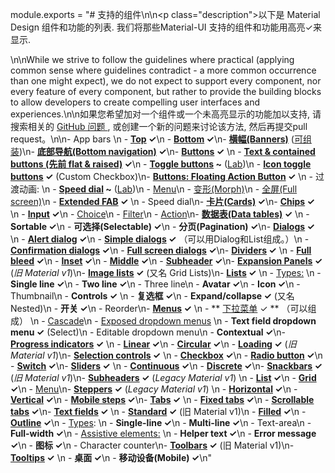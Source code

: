 module.exports = "# 支持的组件\n\n<p class=\"description\">以下是 Material Design 组件和功能的列表. 我们将那些Material-UI 支持的组件和功能用高亮✓来显示.</p>\n\nWhile we strive to follow the guidelines where practical (applying common sense where guidelines contradict - a more common occurrence than one might expect), we do not expect to support every component, nor every feature of every component, but rather to provide the building blocks to allow developers to create compelling user interfaces and experiences.\n\n如果您希望加对一个组件或一个未高亮显示的功能加以支持, 请搜索相关的 [ GitHub 问题 ](https://github.com/Foso/material-ui/issues), 或创建一个新的问题来讨论该方法, 然后再提交pull request。\n\n- App bars \n  - **[Top](https://material.io/design/components/app-bars-top.html) ✓**\n  - **[Bottom](https://material.io/design/components/app-bars-bottom.html) ✓**\n- **[横幅(Banners)](https://material.io/design/components/banners.html)** ([可组装](https://medium.com/material-ui/introducing-material-ui-design-system-93e921beb8df))\n- **[底部导航(Bottom navigation)](https://material.io/design/components/bottom-navigation.html) ✓**\n- **[Buttons](https://material.io/design/components/buttons.html) ✓** \n  - **[Text & contained buttons (先前 flat & raised)](https://material.io/design/components/buttons.html) ✓**\n  - **[Toggle buttons](https://material.io/design/components/buttons.html#buttons-toggle-buttons) ~** ([Lab](/components/about-the-lab/))\n  - **[Icon toggle buttons](https://material.io/design/components/buttons.html#toggle-button) ✓** (Custom Checkbox)\n- **[Buttons: Floating Action Button](https://material.io/design/components/buttons-floating-action-button.html) ✓** \n  - 过渡动画: \n    - **[Speed dial](https://material.io/design/components/buttons-floating-action-button.html#types-of-transitions) ~** ([Lab](/components/about-the-lab/))\n    - [Menu](https://material.io/design/components/buttons-floating-action-button.html#types-of-transitions)\n    - [变形(Morph)](https://material.io/design/components/buttons-floating-action-button.html#types-of-transitions)\n    - [全屏(Full screen)](https://material.io/design/components/buttons-floating-action-button.html#types-of-transitions)\n  - **[Extended FAB](https://material.io/design/components/buttons-floating-action-button.html#extended-fab) ✓** \n    - Speed dial\n- **[卡片(Cards)](https://material.io/design/components/cards.html) ✓**\n- **[Chips](https://material.io/design/components/chips.html) ✓** \n  - **[Input](https://material.io/design/components/chips.html#input-chips) ✓**\n  - [Choice](https://material.io/design/components/chips.html#choice-chips)\n  - [Filter](https://material.io/design/components/chips.html#filter-chips)\n  - [Action](https://material.io/design/components/chips.html#action-chips)\n- **[数据表(Data tables)](https://material.io/design/components/data-tables.html) ✓** \n  - **Sortable ✓**\n  - **可选择(Selectable) ✓**\n  - **分页(Pagination) ✓**\n- **[Dialogs](https://material.io/design/components/dialogs.html) ✓** \n  - **[Alert dialog](https://material.io/design/components/dialogs.html#alert-dialog) ✓**\n  - **[Simple dialogs](https://material.io/design/components/dialogs.html#simple-dialog) ✓** （可以用Dialog和List组成。）\n  - **[Confirmation dialogs](https://material.io/design/components/dialogs.html#confirmation-dialog) ✓**\n  - **[Full screen dialogs](https://material.io/design/components/dialogs.html#full-screen-dialog) ✓**\n- **[Dividers](https://material.io/design/components/dividers.html) ✓** \n  - **[Full bleed](https://material.io/design/components/dividers.html#types) ✓**\n  - **[Inset](https://material.io/design/components/dividers.html#types) ✓**\n  - **[Middle](https://material.io/design/components/dividers.html#types) ✓**\n  - **[Subheader](https://material.io/design/components/dividers.html#types) ✓**\n- **[Expansion Panels](https://material.io/archive/guidelines/components/expansion-panels.html) ✓** (*旧 Material v1*)\n- **[Image lists](https://material.io/design/components/image-lists.html) ✓** (又名 Grid Lists)\n- **[Lists](https://material.io/design/components/lists.html) ✓** \n  - [Types:](https://material.io/design/components/lists.html#types) \n    - **Single line ✓**\n    - **Two line ✓**\n    - Three line\n  - **Avatar ✓**\n  - **Icon ✓**\n  - Thumbnail\n  - **Controls ✓** \n    - **复选框 ✓**\n    - **Expand/collapse ✓** (又名 Nested)\n    - **开关 ✓**\n    - Reorder\n- **[Menus](https://material.io/design/components/menus.html) ✓** \n  - ** [下拉菜单](https://material.io/design/components/menus.html#dropdown-menu) ✓ ** （可以组成） \n    - [Cascade](https://material.io/design/components/menus.html#dropdown-menu)\n  - [Exposed dropdown menus](https://material.io/design/components/menus.html#exposed-dropdown-menu) \n    - **Text field dropdown menu ✓** (Select)\n    - Editable dropdown menu\n  - **Contextual ✓**\n- **[Progress indicators](https://material.io/design/components/progress-indicators.html) ✓** \n  - **[Linear](https://material.io/design/components/progress-indicators.html#linear-progress-indicators) ✓**\n  - **[Circular](https://material.io/design/components/progress-indicators.html#circular-progress-indicators) ✓**\n  - **[Loading](https://material.io/archive/guidelines/components/progress-activity.html) ✓** (*旧 Material v1*)\n- **[Selection controls](https://material.io/design/components/selection-controls.html) ✓** \n  - **[Checkbox](https://material.io/design/components/selection-controls.html#checkboxes) ✓**\n  - **[Radio button](https://material.io/design/components/selection-controls.html#radio-buttons) ✓**\n  - **[Switch](https://material.io/design/components/selection-controls.html#switches) ✓**\n- **[Sliders](https://material.io/design/components/sliders.html) ✓** \n  - **[Continuous](https://material.io/design/components/sliders.html#continuous-slider) ✓**\n  - **[Discrete](https://material.io/design/components/sliders.html#discrete-slider) ✓**\n- **[Snackbars](https://material.io/design/components/snackbars.html) ✓** (*旧 Material v1*)\n- **[Subheaders](https://material.io/archive/guidelines/components/subheaders.html) ✓** (*Legacy Material v1*) \n  - **[List](https://material.io/archive/guidelines/components/subheaders.html#subheaders-list-subheaders) ✓**\n  - **[Grid](https://material.io/archive/guidelines/components/subheaders.html#subheaders-list-subheaders) ✓**\n  - [Menu](https://material.io/archive/guidelines/components/subheaders.html#subheaders-list-subheaders)\n- **[Steppers](https://material.io/archive/guidelines/components/steppers.html) ✓** (*Legacy Material v1*) \n  - **[Horizontal](https://material.io/archive/guidelines/components/steppers.html#steppers-types-of-steppers) ✓**\n  - **[Vertical](https://material.io/archive/guidelines/components/steppers.html#steppers-types-of-steppers) ✓**\n  - **[Mobile steps](https://material.io/archive/guidelines/components/steppers.html#steppers-types-of-steps) ✓**\n- **[Tabs](https://material.io/design/components/tabs.html) ✓** \n  - **[Fixed tabs](https://material.io/design/components/tabs.html#fixed-tabs) ✓**\n  - **[Scrollable tabs](https://material.io/design/components/tabs.html#scrollable-tabs) ✓**\n- **[Text fields](https://material.io/design/components/text-fields.html) ✓** \n  - **[Standard](https://material.io/archive/guidelines/components/text-fields.html) ✓** (旧 Material v1)\n  - **[Filled](https://material.io/design/components/text-fields.html#filled-text-field) ✓**\n  - **[Outline](https://material.io/design/components/text-fields.html#outlined-text-field) ✓**\n  - [Types](https://material.io/design/components/text-fields.html#input-types): \n    - **Single-line ✓**\n    - **Multi-line ✓**\n    - Text-area\n    - **Full-width ✓**\n  - [Assistive elements:](https://material.io/design/components/text-fields.html#anatomy) \n    - **Helper text ✓**\n    - **Error message ✓**\n    - **图标 ✓**\n    - Character counter\n- **[Toolbars](https://material.io/archive/guidelines/components/toolbars.html) ✓** (旧 Material v1)\n- **[Tooltips](https://material.io/design/components/tooltips.html) ✓** \n  - **桌面 ✓**\n  - **移动设备(Mobile) ✓**\n"